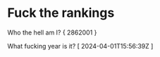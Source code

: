 # Fuck the rankings

Who the hell am I?
{ 2862001 }

What fucking year is it?
[ 2024-04-01T15:56:39Z ]
